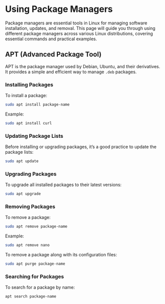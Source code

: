 # Using Package Managers

Package managers are essential tools in Linux for managing software installation, updates, and removal. This page will guide you through using different package managers across various Linux distributions, covering essential commands and practical examples.

## APT (Advanced Package Tool)

APT is the package manager used by Debian, Ubuntu, and their derivatives. It provides a simple and efficient way to manage `.deb` packages.

### Installing Packages

To install a package:

```bash
sudo apt install package-name
```

Example:

```bash
sudo apt install curl
```

### Updating Package Lists

Before installing or upgrading packages, it’s a good practice to update the package lists:

```bash
sudo apt update
```

### Upgrading Packages

To upgrade all installed packages to their latest versions:

```bash
sudo apt upgrade
```

### Removing Packages

To remove a package:

```bash
sudo apt remove package-name
```

Example:

```bash
sudo apt remove nano
```

To remove a package along with its configuration files:

```bash
sudo apt purge package-name
```

### Searching for Packages

To search for a package by name:

```bash
apt search package-name
```
